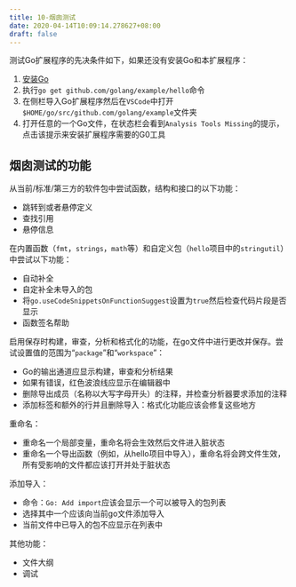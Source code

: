 ```yaml
---
title: 10-烟囱测试
date: 2020-04-14T10:09:14.278627+08:00
draft: false
---
```


测试Go扩展程序的先决条件如下，如果还没有安装Go和本扩展程序：

1. [安装Go](https://golang.org/doc/install#install)
2. 执行`go get github.com/golang/example/hello`命令
3. 在侧栏导入Go扩展程序然后在`VSCode`中打开`$HOME/go/src/github.com/golang/example`文件夹
4. 打开任意的一个Go文件，在状态栏会看到`Analysis Tools Missing`的提示，点击该提示来安装扩展程序需要的G0工具

## 烟囱测试的功能

从当前/标准/第三方的软件包中尝试函数，结构和接口的以下功能：

- 跳转到或者悬停定义
- 查找引用
- 悬停信息

在内置函数（`fmt`，`strings`，`math`等）和自定义包（`hello`项目中的`stringutil`）中尝试以下功能：

- 自动补全
- 自定补全未导入的包
- 将`go.useCodeSnippetsOnFunctionSuggest`设置为`true`然后检查代码片段是否显示
- 函数签名帮助

启用保存时构建，审查，分析和格式化的功能，在go文件中进行更改并保存。尝试设置值的范围为“`package`”和“`workspace`”：

- Go的输出通道应显示构建，审查和分析结果
- 如果有错误，红色波浪线应显示在编辑器中
- 删除导出成员（名称以大写字母开头）的注释，并检查分析器要求添加的注释
- 添加标签和额外的行并且删除导入：格式化功能应该会修复这些地方

重命名：

- 重命名一个局部变量，重命名将会生效然后文件进入脏状态
- 重命名一个导出函数（例如，从hello项目中导入），重命名将会跨文件生效，所有受影响的文件都应该打开并处于脏状态

添加导入：

- 命令：`Go: Add import`应该会显示一个可以被导入的包列表
- 选择其中一个应该向当前go文件添加导入
- 当前文件中已导入的包不应显示在列表中

其他功能：

- 文件大纲
- 调试
